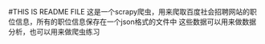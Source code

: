 #THIS IS README FILE
这是一个scrapy爬虫，用来爬取百度社会招聘网站的职位信息，所有的职位信息保存在一个json格式的文件中
这些数据可以用来做数据分析，也可以用来做爬虫练习
